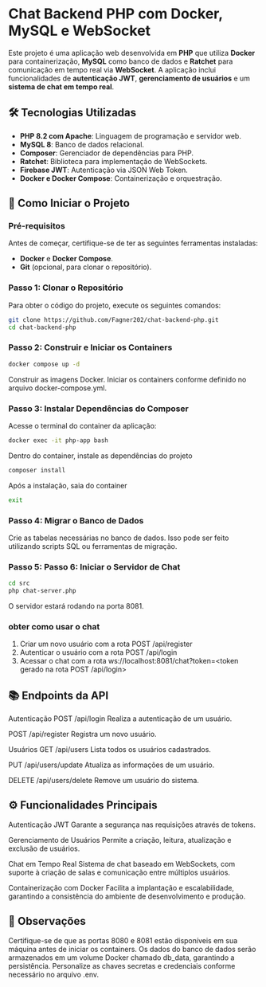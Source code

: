 # Chat Backend PHP com Docker, MySQL e WebSocket

Este projeto é uma aplicação web desenvolvida em **PHP** que utiliza **Docker** para containerização, **MySQL** como banco de dados e **Ratchet** para comunicação em tempo real via **WebSocket**. A aplicação inclui funcionalidades de **autenticação JWT**, **gerenciamento de usuários** e um **sistema de chat em tempo real**.

## 🛠️ Tecnologias Utilizadas

- **PHP 8.2 com Apache**: Linguagem de programação e servidor web.
- **MySQL 8**: Banco de dados relacional.
- **Composer**: Gerenciador de dependências para PHP.
- **Ratchet**: Biblioteca para implementação de WebSockets.
- **Firebase JWT**: Autenticação via JSON Web Token.
- **Docker e Docker Compose**: Containerização e orquestração.

## 🚀 Como Iniciar o Projeto

### Pré-requisitos

Antes de começar, certifique-se de ter as seguintes ferramentas instaladas:

- **Docker** e **Docker Compose**.
- **Git** (opcional, para clonar o repositório).

### Passo 1: Clonar o Repositório

Para obter o código do projeto, execute os seguintes comandos:

```bash
git clone https://github.com/Fagner202/chat-backend-php.git
cd chat-backend-php
```

### Passo 2: Construir e Iniciar os Containers
```bash	
docker compose up -d
```
Construir as imagens Docker.
Iniciar os containers conforme definido no arquivo docker-compose.yml.

### Passo 3: Instalar Dependências do Composer

Acesse o terminal do container da aplicação:

```bash	
docker exec -it php-app bash
```	
Dentro do container, instale as dependências do projeto

```bash	
composer install
```

Após a instalação, saia do container

```bash	
exit
```

### Passo 4: Migrar o Banco de Dados

Crie as tabelas necessárias no banco de dados. Isso pode ser feito utilizando scripts SQL ou ferramentas de migração.

### Passo 5: Passo 6: Iniciar o Servidor de Chat

```bash	
cd src
php chat-server.php
```

O servidor estará rodando na porta 8081.

### obter como usar o chat

1. Criar um novo usuário com a rota POST /api/register
2. Autenticar o usuário com a rota POST /api/login
3. Acessar o chat com a rota ws://localhost:8081/chat?token=<token gerado na rota POST /api/login>


## 📚 Endpoints da API
Autenticação
POST /api/login
Realiza a autenticação de um usuário.

POST /api/register
Registra um novo usuário.

Usuários
GET /api/users
Lista todos os usuários cadastrados.

PUT /api/users/update
Atualiza as informações de um usuário.

DELETE /api/users/delete
Remove um usuário do sistema.

## ⚙️ Funcionalidades Principais
Autenticação JWT
Garante a segurança nas requisições através de tokens.

Gerenciamento de Usuários
Permite a criação, leitura, atualização e exclusão de usuários.

Chat em Tempo Real
Sistema de chat baseado em WebSockets, com suporte à criação de salas e comunicação entre múltiplos usuários.

Containerização com Docker
Facilita a implantação e escalabilidade, garantindo a consistência do ambiente de desenvolvimento e produção.

## 📝 Observações
Certifique-se de que as portas 8080 e 8081 estão disponíveis em sua máquina antes de iniciar os containers.
Os dados do banco de dados serão armazenados em um volume Docker chamado db_data, garantindo a persistência.
Personalize as chaves secretas e credenciais conforme necessário no arquivo .env.
